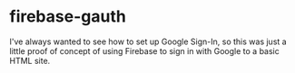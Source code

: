 # firebase-gauth

I've always wanted to see how to set up Google Sign-In, so this was just a little proof of concept of using Firebase to sign in with Google to a basic HTML site.

